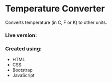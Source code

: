 # Temperature Converter
Converts temperature (in C, F or K) to other units.

### Live version: ###


### Created using: ###
- HTML
- CSS
- Bootstrap
- JavaScript
